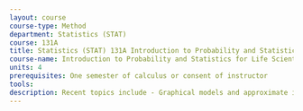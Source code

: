 ```yaml
---
layout: course 
course-type: Method
department: Statistics (STAT)
course: 131A
title: Statistics (STAT) 131A Introduction to Probability and Statistics for Life Scientists
course-name: Introduction to Probability and Statistics for Life Scientists
units: 4
prerequisites: One semester of calculus or consent of instructor
tools: 
description: Recent topics include - Graphical models and approximate inference algorithms. Markov chain Monte Carlo, mean field and probability propagation methods. Model selection and stochastic realization. Bayesian information theoretic and structural risk minimization approaches. Markov decision processes and partially observable Markov decision processes. Reinforcement learning. 
---
```


